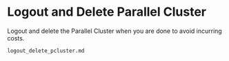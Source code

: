 # Logout and Delete Parallel Cluster

Logout and delete the Parallel Cluster when you are done to avoid incurring costs.

```{toctree}
logout_delete_pcluster.md

